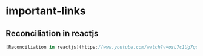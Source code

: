 # important-links

## Reconciliation in reactjs
```javascript
[Reconciliation in reactjs](https://www.youtube.com/watch?v=osL7c1Ug7qo)
```
